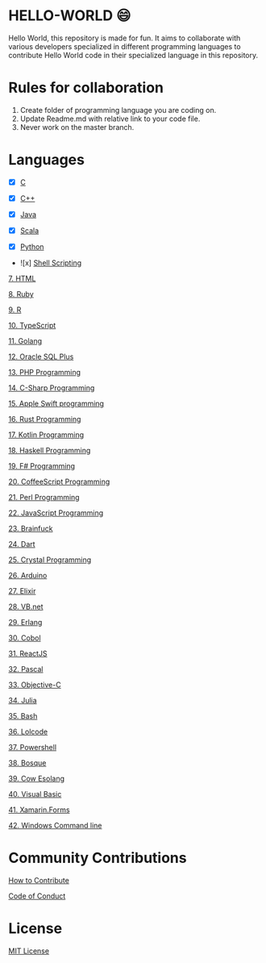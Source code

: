 # HELLO-WORLD :smile:
Hello World, this repository is made for fun. It aims to collaborate with various developers specialized in different programming languages to contribute Hello World code in their specialized language in this repository.

# Rules for collaboration

1. Create folder of programming language you are coding on.
2. Update Readme.md with relative link to your code file.
3. Never work on the master branch.

# Languages

- [x] [C](C%20Programming)

- [x] [C++](Cpp%20Programming)

- [x] [Java](Java%20Programming)

- [x] [Scala](Scala)

- [x] [Python](Python%20Programming)

- ![x] [Shell Scripting](Shell%20Scripting)

[7. HTML](HTML%20Programming)

[8. Ruby](Ruby%20Programming)

[9. R](R%20Programming)

[10. TypeScript](TypeScript)

[11. Golang](Golang%20Programming)

[12. Oracle SQL Plus](SQL%20Plus)

[13. PHP Programming](PHP%20Programming)

[14. C-Sharp Programming](C-Sharp/)

[15. Apple Swift programming](Swift/)

[16. Rust Programming](Rust)

[17. Kotlin Programming](Kotlin/)

[18. Haskell Programming](Haskell/)

[19. F# Programming](F-Sharp/)

[20. CoffeeScript Programming](CoffeeScript/)

[21. Perl Programming](Perl%20Programming)

[22. JavaScript Programming](JavaScript%20Programming)

[23. Brainfuck](Brainfuck/)

[24. Dart](Dart/)

[25. Crystal Programming](Crystal%20Programming)

[26. Arduino](Arduino/)

[27. Elixir](Elixir/)

[28. VB.net](VB.net/)

[29. Erlang](Erlang/)

[30. Cobol](Cobol/)

[31. ReactJS](ReactJS/)

[32. Pascal](Pascal/)

[33. Objective-C](Objective-C/)

[34. Julia](Julia/)

[35. Bash](Bash/)

[36. Lolcode](lolcode/)

[37. Powershell](PowerShell/)

[38. Bosque](Bosque/)

[39. Cow Esolang](COW%20-%20Esolang)

[40. Visual Basic](Visual%20Basic)

[41. Xamarin.Forms](XamarinForms)

[42. Windows Command line](Windows%20Command%20Line)


# Community Contributions

[How to Contribute](CONTRIBUTING.md)

[Code of Conduct](CODE_OF_CONDUCT.md)

# License

[MIT License](LICENSE)
